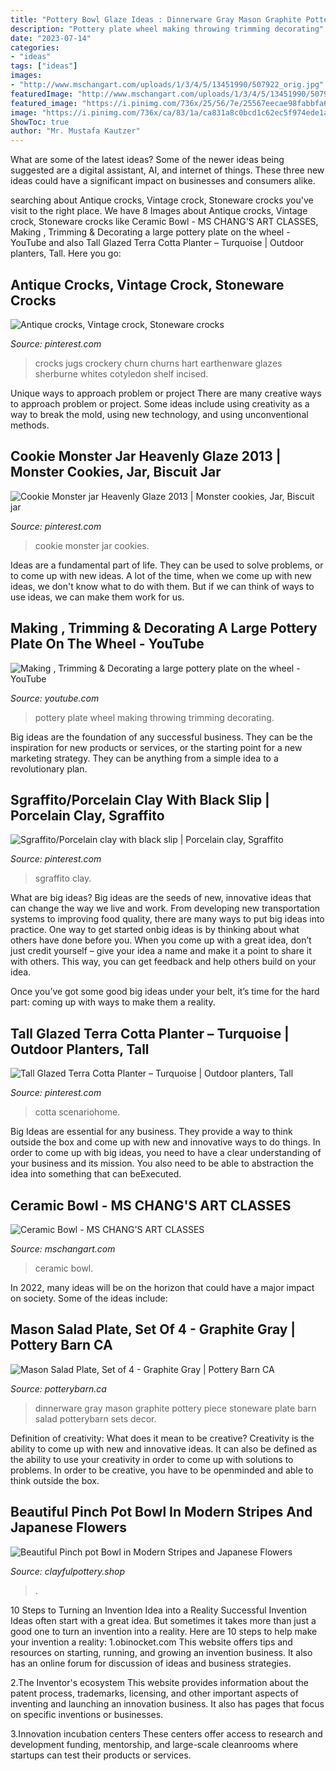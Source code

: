 ```yaml
---
title: "Pottery Bowl Glaze Ideas : Dinnerware Gray Mason Graphite Pottery Piece Stoneware Plate Barn Salad Potterybarn Sets Decor"
description: "Pottery plate wheel making throwing trimming decorating"
date: "2023-07-14"
categories:
- "ideas"
tags: ["ideas"]
images:
- "http://www.mschangart.com/uploads/1/3/4/5/13451990/507922_orig.jpg"
featuredImage: "http://www.mschangart.com/uploads/1/3/4/5/13451990/507922_orig.jpg"
featured_image: "https://i.pinimg.com/736x/25/56/7e/25567eecae98fabbfa687934e8c8a205--cookie-monster-cracker.jpg"
image: "https://i.pinimg.com/736x/ca/83/1a/ca831a8c0bcd1c62ec5f974ede1ad217.jpg"
ShowToc: true
author: "Mr. Mustafa Kautzer"
---
```



What are some of the latest ideas?
Some of the newer ideas being suggested are a digital assistant, AI, and internet of things. These three new ideas could have a significant impact on businesses and consumers alike.

	

		
searching about Antique crocks, Vintage crock, Stoneware crocks you've visit to the right place. We have 8 Images about Antique crocks, Vintage crock, Stoneware crocks like Ceramic Bowl - MS CHANG&#039;S ART CLASSES, Making , Trimming &amp; Decorating a large pottery plate on the wheel - YouTube and also Tall Glazed Terra Cotta Planter – Turquoise | Outdoor planters, Tall. Here you go:
		
    
## Antique Crocks, Vintage Crock, Stoneware Crocks

<img loading=lazy src="https://i.pinimg.com/736x/ab/72/04/ab72042ad857e4694e744a0ecbcbafc4.jpg" onerror="this.onerror=null;this.src='https://tse4.mm.bing.net/th?id=OIP.xIwUkGs-T_qdn0O-jt5bkQHaKJ&amp;pid=15.1';" alt="Antique crocks, Vintage crock, Stoneware crocks">

_Source: pinterest.com_

>crocks jugs crockery churn churns hart earthenware glazes sherburne whites cotyledon shelf incised. 

	

Unique ways to approach problem or project
There are many creative ways to approach problem or project. Some ideas include using creativity as a way to break the mold, using new technology, and using unconventional methods.

    
## Cookie Monster Jar Heavenly Glaze 2013 | Monster Cookies, Jar, Biscuit Jar

<img loading=lazy src="https://i.pinimg.com/736x/25/56/7e/25567eecae98fabbfa687934e8c8a205--cookie-monster-cracker.jpg" onerror="this.onerror=null;this.src='https://tse3.mm.bing.net/th?id=OIP.kjNy1-BlPs5CD6LA2ZqWIwHaJ3&amp;pid=15.1';" alt="Cookie Monster jar Heavenly Glaze 2013 | Monster cookies, Jar, Biscuit jar">

_Source: pinterest.com_

>cookie monster jar cookies. 

	

Ideas are a fundamental part of life. They can be used to solve problems, or to come up with new ideas. A lot of the time, when we come up with new ideas, we don't know what to do with them. But if we can think of ways to use ideas, we can make them work for us.

    
## Making , Trimming &amp; Decorating A Large Pottery Plate On The Wheel - YouTube

<img loading=lazy src="https://i.ytimg.com/vi/t9wOD1DM9Js/maxresdefault.jpg" onerror="this.onerror=null;this.src='https://tse3.mm.bing.net/th?id=OIP.-qfJZkyrOX_CpM3pOMKrAQHaEK&amp;pid=15.1';" alt="Making , Trimming &amp; Decorating a large pottery plate on the wheel - YouTube">

_Source: youtube.com_

>pottery plate wheel making throwing trimming decorating. 

	

Big ideas are the foundation of any successful business. They can be the inspiration for new products or services, or the starting point for a new marketing strategy. They can be anything from a simple idea to a revolutionary plan.

    
## Sgraffito/Porcelain Clay With Black Slip | Porcelain Clay, Sgraffito

<img loading=lazy src="https://i.pinimg.com/736x/67/b1/1c/67b11c641485e7c969c829cf0cb3ac09--porcelain-clay-sgraffito.jpg" onerror="this.onerror=null;this.src='https://tse1.mm.bing.net/th?id=OIP.uYteKgG79PxJl_tRC1M15QHaJ6&amp;pid=15.1';" alt="Sgraffito/Porcelain clay with black slip | Porcelain clay, Sgraffito">

_Source: pinterest.com_

>sgraffito clay. 

	

What are big ideas?
Big ideas are the seeds of new, innovative ideas that can change the way we live and work. From developing new transportation systems to improving food quality, there are many ways to put big ideas into practice.
One way to get started onbig ideas is by thinking about what others have done before you. When you come up with a great idea, don’t just credit yourself – give your idea a name and make it a point to share it with others. This way, you can get feedback and help others build on your idea.

Once you’ve got some good big ideas under your belt, it’s time for the hard part: coming up with ways to make them a reality.

    
## Tall Glazed Terra Cotta Planter – Turquoise | Outdoor Planters, Tall

<img loading=lazy src="https://i.pinimg.com/736x/ca/83/1a/ca831a8c0bcd1c62ec5f974ede1ad217.jpg" onerror="this.onerror=null;this.src='https://tse4.mm.bing.net/th?id=OIP.0zeEvf-SW_5-xomk-PJVmQHaHa&amp;pid=15.1';" alt="Tall Glazed Terra Cotta Planter – Turquoise | Outdoor planters, Tall">

_Source: pinterest.com_

>cotta scenariohome. 

	

Big Ideas are essential for any business. They provide a way to think outside the box and come up with new and innovative ways to do things. In order to come up with big ideas, you need to have a clear understanding of your business and its mission. You also need to be able to abstraction the idea into something that can beExecuted.

    
## Ceramic Bowl - MS CHANG&#039;S ART CLASSES

<img loading=lazy src="http://www.mschangart.com/uploads/1/3/4/5/13451990/507922_orig.jpg" onerror="this.onerror=null;this.src='https://tse4.mm.bing.net/th?id=OIP.I0csgpeELNtEOWVOlNwRWgHaFu&amp;pid=15.1';" alt="Ceramic Bowl - MS CHANG&#039;S ART CLASSES">

_Source: mschangart.com_

>ceramic bowl. 

	

In 2022, many ideas will be on the horizon that could have a major impact on society. Some of the ideas include: 

    
## Mason Salad Plate, Set Of 4 - Graphite Gray | Pottery Barn CA

<img loading=lazy src="http://www.potterybarn.ca/core/media/media.nl?id=65683066&amp;c=3572911&amp;h=e2674e99d61377b28774&amp;resizeid=25&amp;resizeh=1200&amp;resizew=1200" onerror="this.onerror=null;this.src='https://tse2.mm.bing.net/th?id=OIP.ULTwsNzAljt9zj5P0IjwAAHaGq&amp;pid=15.1';" alt="Mason Salad Plate, Set of 4 - Graphite Gray | Pottery Barn CA">

_Source: potterybarn.ca_

>dinnerware gray mason graphite pottery piece stoneware plate barn salad potterybarn sets decor. 

	

Definition of creativity: What does it mean to be creative?
Creativity is the ability to come up with new and innovative ideas. It can also be defined as the ability to use your creativity in order to come up with solutions to problems. In order to be creative, you have to be openminded and able to think outside the box.

    
## Beautiful Pinch Pot Bowl In Modern Stripes And Japanese Flowers

<img loading=lazy src="https://i.etsystatic.com/7627121/r/il/eae102/2335961105/il_fullxfull.2335961105_c4am.jpg" onerror="this.onerror=null;this.src='https://tse3.mm.bing.net/th?id=OIP.nHMRa8Mr09p6j_mG3f9aQAHaIU&amp;pid=15.1';" alt="Beautiful Pinch pot Bowl in Modern Stripes and Japanese Flowers">

_Source: clayfulpottery.shop_

>. 

	

10 Steps to Turning an Invention Idea into a Reality
Successful Invention Ideas often start with a great idea. But sometimes it takes more than just a good one to turn an invention into a reality. Here are 10 steps to help make your invention a reality:
1.obinocket.com This website offers tips and resources on starting, running, and growing an invention business. It also has an online forum for discussion of ideas and business strategies.

2.The Inventor's ecosystem This website provides information about the patent process, trademarks, licensing, and other important aspects of inventing and launching an innovation business. It also has pages that focus on specific inventions or businesses.

3.Innovation incubation centers These centers offer access to research and development funding, mentorship, and large-scale cleanrooms where startups can test their products or services.

